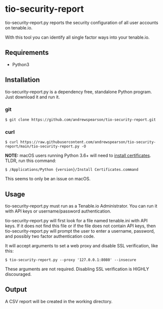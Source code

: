 # tio-security-report
tio-security-report.py reports the security configuration of all user accounts on tenable.io.

With this tool you can identify all single factor ways into your tenable.io.

## Requirements
* Python3
## Installation
tio-security-report.py is a dependency free, standalone Python program. Just download it and run it.
### git
```
$ git clone https://github.com/andrewspearson/tio-security-report.git
```
### curl
```
$ curl https://raw.githubusercontent.com/andrewspearson/tio-security-report/main/tio-security-report.py -O
```

**NOTE:** macOS users running Python 3.6+ will need to [install certificates](https://bugs.python.org/issue28150).
TLDR, run this command:
```
$ /Applications/Python {version}/Install Certificates.command
```
This seems to only be an issue on macOS.
## Usage
tio-security-report.py must run as a Tenable.io Administrator. You can run it with API keys or username/password authentication.

tio-security-report.py will first look for a file named tenable.ini with API keys. If it does not find this file or if the file does not contain API keys, then tio-security-report.py will prompt the user to enter a username, password, and possibly two factor authentication code.

It will accept arguments to set a web proxy and disable SSL verification, like this:
```
$ tio-security-report.py --proxy '127.0.0.1:8080' --insecure
```
These arguments are not required. Disabling SSL verification is HIGHLY discouraged.

## Output
A CSV report will be created in the working directory.
